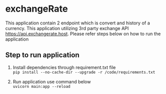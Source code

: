 # exchangeRate
This application contain 2 endpoint which is convert and history of a currency. This application utilizing 3rd party exchange API https://api.exchangerate.host. Please refer steps below on how to run the application

## Step to run application
1.  Install dependencies through requirement.txt file</br>
    `pip install --no-cache-dir --upgrade -r /code/requirements.txt`
  
2.  Run application use command below</br>
    `uvicorn main:app --reload`

